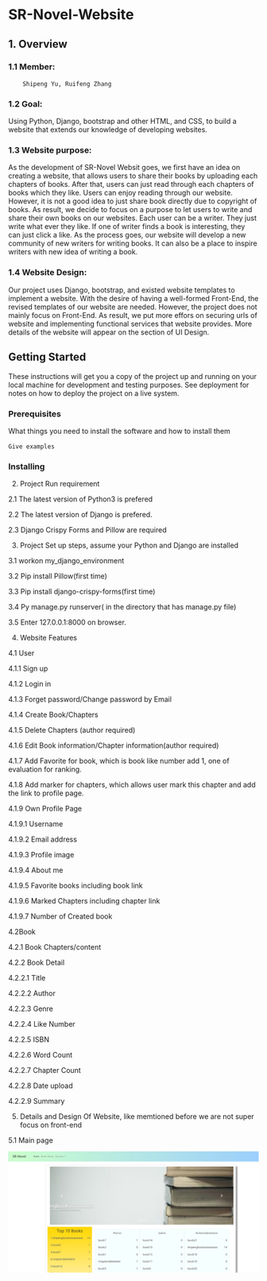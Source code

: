 # SR-Novel-Website
## 1. Overview 

### 1.1 Member:    
        Shipeng Yu, Ruifeng Zhang

### 1.2 Goal:  

Using Python, Django, bootstrap and other HTML, and CSS, to build a website that extends our knowledge of developing websites.

### 1.3 Website purpose:    	
   
As the development of SR-Novel Websit goes, we first have an idea on creating a website, that allows users to share their books by uploading each chapters of books.  After that, users can just read through each chapters of books which they like. Users can enjoy reading through our website.  However, it is not a good idea to just share book directly due to copyright of books.  As result, we decide to focus on a purpose to let users to write and share their own books on our websites. Each user can be a writer. They just write what ever they like.  If one of writer finds a book is interesting, they can just click a like.  As the process goes, our website will develop a new community of new writers for writing books.  It can also be a place to inspire writers with new idea of writing a book.


### 1.4 Website Design:	

Our project uses Django, bootstrap, and existed website templates to implement a website. With the desire of having a well-formed Front-End, the revised templates of our website are needed. However, the project does not mainly focus on Front-End. As result, we put more effors on securing urls of website and implementing functional services that website provides. More details of the website will appear on the section of UI Design.

## Getting Started

These instructions will get you a copy of the project up and running on your local machine for development and testing purposes. See deployment for notes on how to deploy the project on a live system.

### Prerequisites

What things you need to install the software and how to install them

```
Give examples
```

### Installing


2. Project Run requirement

2.1 The latest version of Python3 is prefered

2.2 The latest version of Django is prefered.

2.3 Django Crispy Forms and Pillow are required

3. Project Set up steps, assume your Python and Django are installed

3.1 workon my_django_environment

3.2 Pip install Pillow(first time)

3.3 Pip install django-crispy-forms(first time)

3.4 Py manage.py runserver( in the directory that has manage.py file)

3.5 Enter 127.0.0.1:8000 on browser.


4. Website Features

4.1 User

4.1.1 Sign up

4.1.2 Login in

4.1.3 Forget password/Change password by Email

4.1.4 Create Book/Chapters

4.1.5 Delete Chapters (author required)

4.1.6 Edit Book information/Chapter information(author required)

4.1.7 Add Favorite for book, which is book like number add 1, one of evaluation for ranking.

4.1.8 Add marker for chapters, which allows user mark this chapter and add the link to profile page.

4.1.9 Own Profile Page

4.1.9.1 Username

4.1.9.2 Email address

4.1.9.3 Profile image

4.1.9.4 About me

4.1.9.5 Favorite books including book link

4.1.9.6 Marked Chapters including chapter link

4.1.9.7 Number of Created book


4.2Book

4.2.1 Book Chapters/content

4.2.2 Book Detail

4.2.2.1 Title

4.2.2.2 Author

4.2.2.3 Genre

4.2.2.4 Like Number

4.2.2.5 ISBN

4.2.2.6 Word Count

4.2.2.7 Chapter Count

4.2.2.8 Date upload

4.2.2.9 Summary


5. Details and Design Of Website, like memtioned before we are not super focus on front-end

5.1 Main page

![alt text](https://github.com/GK67/SR-Novel-Website/blob/master/UI/index.png?raw=true)
